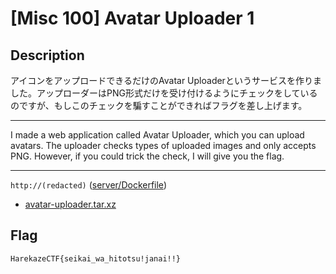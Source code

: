 # [Misc 100] Avatar Uploader 1
## Description
アイコンをアップロードできるだけのAvatar Uploaderというサービスを作りました。アップローダーはPNG形式だけを受け付けるようにチェックをしているのですが、もしこのチェックを騙すことができればフラグを差し上げます。

---

I made a web application called Avatar Uploader, which you can upload avatars. The uploader checks types of uploaded images and only accepts PNG. However, if you could trick the check, I will give you the flag.

---

`http://(redacted)` ([server/Dockerfile](server/Dockerfile))

- [avatar-uploader.tar.xz](attachments/avatar-uploader.tar.xz)

## Flag
```
HarekazeCTF{seikai_wa_hitotsu!janai!!}
```